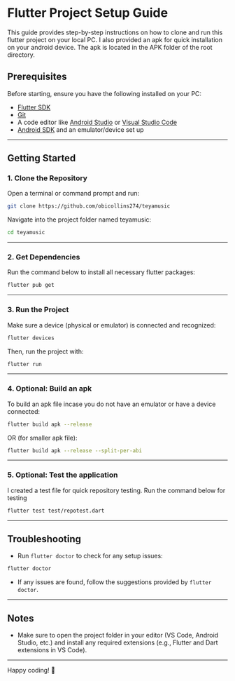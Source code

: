 # Flutter Project Setup Guide

This guide provides step-by-step instructions on how to clone and run this flutter project on your local PC. I also provided an apk for quick installation on your android device. The apk is located in the APK folder of the root directory.

## Prerequisites

Before starting, ensure you have the following installed on your PC:

- [Flutter SDK](https://docs.flutter.dev/get-started/install)
- [Git](https://git-scm.com/downloads)
- A code editor like [Android Studio](https://developer.android.com/studio) or [Visual Studio Code](https://code.visualstudio.com/)
- [Android SDK](https://developer.android.com/studio) and an emulator/device set up

---

## Getting Started

### 1. Clone the Repository

Open a terminal or command prompt and run:

```bash
git clone https://github.com/obicollins274/teyamusic
```

Navigate into the project folder named teyamusic:

```bash
cd teyamusic
```

---

### 2. Get Dependencies

Run the command below to install all necessary flutter packages:

```bash
flutter pub get
```

---

### 3. Run the Project

Make sure a device (physical or emulator) is connected and recognized:

```bash
flutter devices
```

Then, run the project with:

```bash
flutter run
```

---

### 4. Optional: Build an apk

To build an apk file incase you do not have an emulator or have a device connected:

```bash
flutter build apk --release
```

OR (for smaller apk file):

```bash
flutter build apk --release --split-per-abi
```

---

### 5. Optional: Test the application

I created a test file for quick repository testing. Run the command below for testing

```bash
flutter test test/repotest.dart
```

---

## Troubleshooting

- Run `flutter doctor` to check for any setup issues:

```bash
flutter doctor
```

- If any issues are found, follow the suggestions provided by `flutter doctor`.

---

## Notes

- Make sure to open the project folder in your editor (VS Code, Android Studio, etc.) and install any required extensions (e.g., Flutter and Dart extensions in VS Code).

---

Happy coding! 🚀
